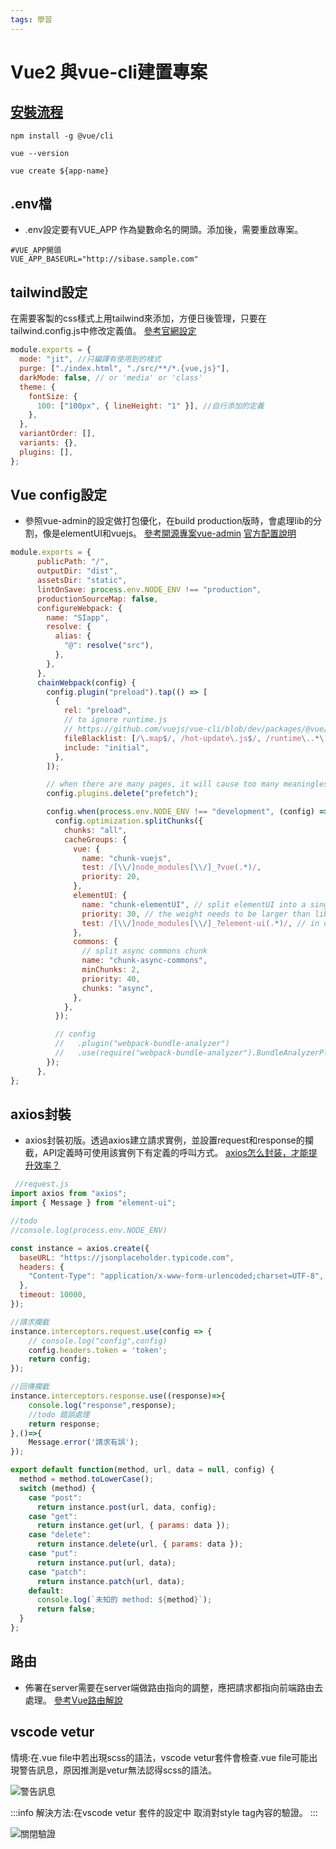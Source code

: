 ```yaml
---
tags: 學習
---
```

# Vue2 與vue-cli建置專案

## [安裝流程](https://cli.vuejs.org/guide/installation.html)
```
npm install -g @vue/cli

vue --version

vue create ${app-name}
```

## .env檔
* .env設定要有VUE_APP 作為變數命名的開頭。添加後，需要重啟專案。 
```.env
#VUE_APP開頭
VUE_APP_BASEURL="http://sibase.sample.com"
```

## tailwind設定

在需要客製的css樣式上用tailwind來添加，方便日後管理，只要在tailwind.config.js中修改定義值。
[參考官網設定](https://tailwindcss.com/docs/installation)
```javascript
module.exports = {
  mode: "jit", //只編譯有使用到的樣式
  purge: ["./index.html", "./src/**/*.{vue,js}"],
  darkMode: false, // or 'media' or 'class'
  theme: {
    fontSize: {
      100: ["100px", { lineHeight: "1" }], //自行添加的定義
    },
  },
  variantOrder: [],
  variants: {},
  plugins: [],
};
```


## Vue config設定

* 參照vue-admin的設定做打包優化，在build production版時，會處理lib的分割，像是elementUI和vuejs。
[參考開源專案vue-admin](https://github.com/PanJiaChen/vue-element-admin)
[官方配置說明](https://cli.vuejs.org/zh/config/#vue-config-js)

```javascript
module.exports = {
      publicPath: "/",
      outputDir: "dist",
      assetsDir: "static",
      lintOnSave: process.env.NODE_ENV !== "production",
      productionSourceMap: false,
      configureWebpack: {
        name: "SIapp",
        resolve: {
          alias: {
            "@": resolve("src"),
          },
        },
      },
      chainWebpack(config) {
        config.plugin("preload").tap(() => [
          {
            rel: "preload",
            // to ignore runtime.js
            // https://github.com/vuejs/vue-cli/blob/dev/packages/@vue/cli-service/lib/config/app.js#L171
            fileBlacklist: [/\.map$/, /hot-update\.js$/, /runtime\..*\.js$/],
            include: "initial",
          },
        ]);

        // when there are many pages, it will cause too many meaningless requests
        config.plugins.delete("prefetch");

        config.when(process.env.NODE_ENV !== "development", (config) => {
          config.optimization.splitChunks({
            chunks: "all",
            cacheGroups: {
              vue: {
                name: "chunk-vuejs",
                test: /[\\/]node_modules[\\/]_?vue(.*)/,
                priority: 20,
              },
              elementUI: {
                name: "chunk-elementUI", // split elementUI into a single    package
                priority: 30, // the weight needs to be larger than libs and app or it will be packaged into libs or app
                test: /[\\/]node_modules[\\/]_?element-ui(.*)/, // in order to adapt to cnpm
              },
              commons: {
                // split async commons chunk
                name: "chunk-async-commons",
                minChunks: 2,
                priority: 40,
                chunks: "async",
              },
            },
          });

          // config
          //   .plugin("webpack-bundle-analyzer")
          //   .use(require("webpack-bundle-analyzer").BundleAnalyzerPlugin);
        });
      },
};

```

## axios封裝
* axios封裝初版。透過axios建立請求實例，並設置request和response的攔截，API定義時可使用該實例下有定義的呼叫方式。
[axios怎么封装，才能提升效率？](https://zhuanlan.zhihu.com/p/136035219)

```javascript
 //request.js
import axios from "axios";
import { Message } from "element-ui";

//todo
//console.log(process.env.NODE_ENV)

const instance = axios.create({
  baseURL: "https://jsonplaceholder.typicode.com",
  headers: {
    "Content-Type": "application/x-www-form-urlencoded;charset=UTF-8",
  },
  timeout: 10000,
});

//請求攔截
instance.interceptors.request.use(config => {
    // console.log("config",config)
    config.headers.token = 'token';
    return config;
});

//回傳攔截
instance.interceptors.response.use((response)=>{
    console.log("response",response);
    //todo 錯誤處理
    return response;
},()=>{
    Message.error('請求有誤');
});

export default function(method, url, data = null, config) {
  method = method.toLowerCase();
  switch (method) {
    case "post":
      return instance.post(url, data, config);
    case "get":
      return instance.get(url, { params: data });
    case "delete":
      return instance.delete(url, { params: data });
    case "put":
      return instance.put(url, data);
    case "patch":
      return instance.patch(url, data);
    default:
      console.log(`未知的 method: ${method}`);
      return false;
  }
};
```


## 路由
* 佈署在server需要在server端做路由指向的調整，應把請求都指向前端路由去處理。
[參考Vue路由解說](https://book.vue.tw/CH4/4-1-vue-router-intro.html)
 
 
## vscode vetur
情境:在.vue file中若出現scss的語法，vscode vetur套件會檢查.vue file可能出現警告訊息，原因推測是vetur無法認得scss的語法。

![警告訊息](https://i.imgur.com/SL4En2X.jpg)

:::info
解決方法:在vscode vetur 套件的設定中 取消對style tag內容的驗證。
:::

![關閉驗證](https://i.imgur.com/zHGjiiq.jpg)

